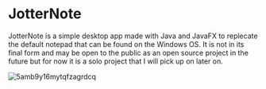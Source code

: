 # JotterNote

JotterNote is a simple desktop app made with Java and JavaFX to replecate the default notepad that can be found on the Windows OS.
It is not in its final form and may be open to the public as an open source project in the future but for now it is a solo project that I will pick up on later on.

![5amb9y16mytqfzagrdcq](https://user-images.githubusercontent.com/53268895/104456596-49a9bb80-557f-11eb-9ffa-545cb6382e0b.png)
